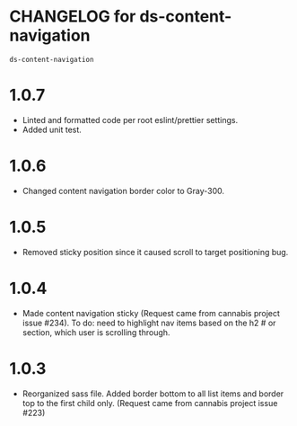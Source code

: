 # CHANGELOG for ds-content-navigation
`ds-content-navigation`

# 1.0.7
* Linted and formatted code per root eslint/prettier settings.
* Added unit test.

# 1.0.6
* Changed content navigation border color to Gray-300.

# 1.0.5
* Removed sticky position since it caused scroll to target positioning bug.

# 1.0.4
* Made content navigation sticky (Request came from cannabis project issue #234). To do: need to highlight nav items based on the h2 # or section, which user is scrolling through.

# 1.0.3
* Reorganized sass file. Added border bottom to all list items and border top to the first child only. (Request came from cannabis project issue #223)

